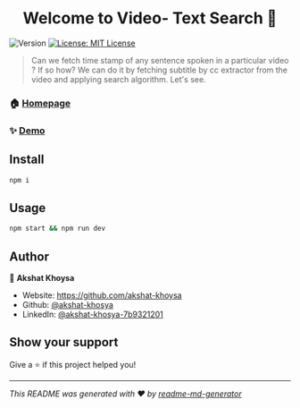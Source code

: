 <h1 align="center">Welcome to Video- Text Search 👋</h1>
<p>
  <img alt="Version" src="https://img.shields.io/badge/version-1.0-blue.svg?cacheSeconds=2592000" />
  <a href="#" target="_blank">
    <img alt="License: MIT License" src="https://img.shields.io/badge/License-MIT License-yellow.svg" />
  </a>
</p>

> Can we fetch time stamp of any sentence spoken in a particular video ? If so how? We can do it by fetching subtitle by cc extractor from the video and applying search algorithm. Let's see.

### 🏠 [Homepage](https://github.com/akshat-khosya/video-text-search)

### ✨ [Demo](https://github.com/akshat-khosya/video-text-search)

## Install

```sh
npm i
```

## Usage

```sh
npm start && npm run dev
```

## Author

👤 **Akshat Khoysa**

* Website: https://github.com/akshat-khoysa
* Github: [@akshat-khosya](https://github.com/akshat-khosya)
* LinkedIn: [@akshat-khosya-7b9321201](https://linkedin.com/in/akshat-khosya-7b9321201)

## Show your support

Give a ⭐️ if this project helped you!

***
_This README was generated with ❤️ by [readme-md-generator](https://github.com/kefranabg/readme-md-generator)_
